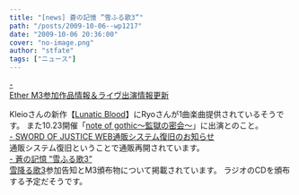 ```yaml
---
title: "[news] 蒼の記憶 ”雪ふる歌3”"
path: "/posts/2009-10-06--wp1217"
date: "2009-10-06 20:36:00"
cover: "no-image.png"
author: "stfate"
tags: ["ニュース"]
---
```


<style type="text/css">
<!--
p {white-space: pre-wrap};
-->
</style>

<a class="topics" href="http://www.ether-music.com/" target="_blank">- Ether M3参加作品情報＆ライヴ出演情報更新</a>
<div class="news">Kleioさんの新作【<a href="http://kleios.web.fc2.com/lunatic.htm" target="_blank">Lunatic Blood</a>】にRyoさんが1曲楽曲提供されているそうです。
また10.23開催「<a href="http://ip.tosp.co.jp/i.asp?I=kangoku1111" target="_blank">note of gothic～監獄の密会～</a>」に出演とのこと。</div>
<a class="topics" href="http://www.soj.razor.jp/" target="_blank">- SWORD OF JUSTICE WEB通販システム復旧のお知らせ</a>
<div class="news">通販システム復旧ということで通販再開されています。</div>
<a class="topics" href="http://aonokioku.sakura.ne.jp/" target="_blank">- 蒼の記憶 ”雪ふる歌3”</a>
<div class="news"><a href="http://www.chambers.co.jp/" target="_blank">雪降る歌3</a>参加告知とM3頒布物について掲載されています。
ラジオのCDを頒布する予定だそうです。</div>

